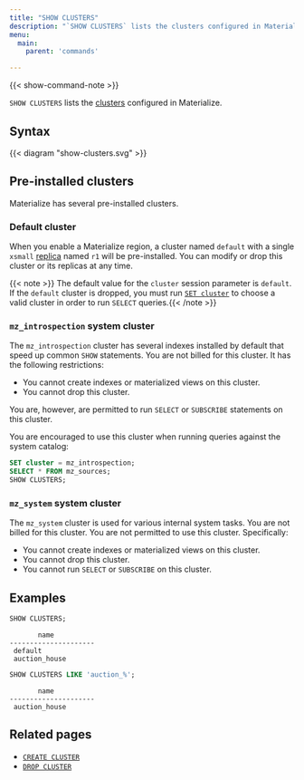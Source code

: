 ```yaml
---
title: "SHOW CLUSTERS"
description: "`SHOW CLUSTERS` lists the clusters configured in Materialize."
menu:
  main:
    parent: 'commands'

---
```


{{< show-command-note >}}

`SHOW CLUSTERS` lists the [clusters](/overview/key-concepts/#clusters) configured in Materialize.

## Syntax

{{< diagram "show-clusters.svg" >}}

## Pre-installed clusters

Materialize has several pre-installed clusters.

### Default cluster

When you enable a Materialize region, a cluster named `default` with a single
`xsmall` [replica](/overview/key-concepts/#cluster-replicas) named `r1` will be
pre-installed. You can modify or drop this cluster or its replicas at any
time.

{{< note >}} The default value for the `cluster` session parameter is `default`.
If the `default` cluster is dropped, you must run [`SET cluster`](/sql/select/#ad-hoc-queries)
to choose a valid cluster in order to run `SELECT` queries.{{< /note >}}

### `mz_introspection` system cluster

The `mz_introspection` cluster has several indexes installed by default that
speed up common `SHOW` statements. You are not billed for this cluster.
It has the following restrictions:

  * You cannot create indexes or materialized views on this cluster.
  * You cannot drop this cluster.

You are, however, are permitted to run `SELECT` or `SUBSCRIBE` statements on
this cluster.

You are encouraged to use this cluster when running queries against the
system catalog:

```sql
SET cluster = mz_introspection;
SELECT * FROM mz_sources;
SHOW CLUSTERS;
```

### `mz_system` system cluster

The `mz_system` cluster is used for various internal system tasks. You are not
billed for this cluster. You are not permitted to use this cluster.
Specifically:

  * You cannot create indexes or materialized views on this cluster.
  * You cannot drop this cluster.
  * You cannot run `SELECT` or `SUBSCRIBE` on this cluster.

## Examples

```sql
SHOW CLUSTERS;
```

```nofmt
       name
---------------------
 default
 auction_house
```

```sql
SHOW CLUSTERS LIKE 'auction_%';
```

```nofmt
       name
---------------------
 auction_house
```


## Related pages

- [`CREATE CLUSTER`](../create-cluster)
- [`DROP CLUSTER`](../drop-cluster)

